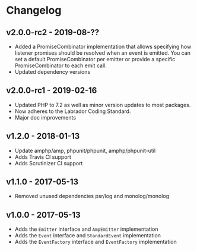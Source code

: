 # Changelog

## v2.0.0-rc2 - 2019-08-??

- Added a PromiseCombinator implementation that allows specifying how listener promises should 
be resolved when an event is emitted. You can set a default PromiseCombinator per emitter or 
provide a specific PromiseCombinator to each emit call.
- Updated dependency versions

## v2.0.0-rc1 - 2019-02-16

- Updated PHP to 7.2 as well as minor version updates to most packages.
- Now adheres to the Labrador Coding Standard.
- Major doc improvements

## v1.2.0 - 2018-01-13

- Update amphp/amp, phpunit/phpunit, amphp/phpunit-util
- Adds Travis CI support
- Adds Scrutinizer CI support

## v1.1.0 - 2017-05-13

- Removed unused dependencies psr/log and monolog/monolog

## v1.0.0 - 2017-05-13

- Adds the `Emitter` interface and `AmpEmitter` implementation
- Adds the `Event` interface and `StandardEvent` implementation
- Adds the `EventFactory` interface and `EventFactory` implementation